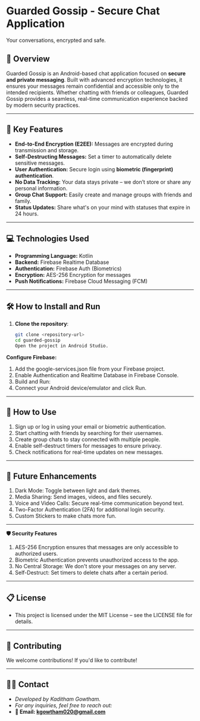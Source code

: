 # **Guarded Gossip - Secure Chat Application**  
Your conversations, encrypted and safe.

## 🚀 **Overview**
Guarded Gossip is an Android-based chat application focused on **secure and private messaging**. Built with advanced encryption technologies, it ensures your messages remain confidential and accessible only to the intended recipients. Whether chatting with friends or colleagues, Guarded Gossip provides a seamless, real-time communication experience backed by modern security practices.

---

## 🔑 **Key Features**
- **End-to-End Encryption (E2EE):** Messages are encrypted during transmission and storage.
- **Self-Destructing Messages:** Set a timer to automatically delete sensitive messages.
- **User Authentication:** Secure login using **biometric (fingerprint) authentication**.
- **No Data Tracking:** Your data stays private – we don’t store or share any personal information.
- **Group Chat Support:** Easily create and manage groups with friends and family.
- **Status Updates:** Share what's on your mind with statuses that expire in 24 hours.

---

## 💻 **Technologies Used**
- **Programming Language:** Kotlin  
- **Backend:** Firebase Realtime Database  
- **Authentication:** Firebase Auth (Biometrics)  
- **Encryption:** AES-256 Encryption for messages  
- **Push Notifications:** Firebase Cloud Messaging (FCM)  

---

## 🛠 **How to Install and Run**  
1. **Clone the repository**:  
   ```bash
   git clone <repository-url>
   cd guarded-gossip
   Open the project in Android Studio.
**Configure Firebase:**
1. Add the google-services.json file from your Firebase project.
2. Enable Authentication and Realtime Database in Firebase Console.
3. Build and Run:
4. Connect your Android device/emulator and click Run.

---




## 📱 **How to Use**
1. Sign up or log in using your email or biometric authentication.
2. Start chatting with friends by searching for their usernames.
3. Create group chats to stay connected with multiple people.
4. Enable self-destruct timers for messages to ensure privacy.
5. Check notifications for real-time updates on new messages.

---


## 🎯 **Future Enhancements**
1. Dark Mode: Toggle between light and dark themes.
2. Media Sharing: Send images, videos, and files securely.
3. Voice and Video Calls: Secure real-time communication beyond text.
4. Two-Factor Authentication (2FA) for additional login security.
5. Custom Stickers to make chats more fun.

---


**🛡 Security Features**
1. AES-256 Encryption ensures that messages are only accessible to authorized users.
2. Biometric Authentication prevents unauthorized access to the app.
3. No Central Storage: We don't store your messages on any server.
4. Self-Destruct: Set timers to delete chats after a certain period.

---

## 📋 **License**
- This project is licensed under the MIT License – see the LICENSE file for details.

---


## 🤝 **Contributing**
 We welcome contributions! If you'd like to contribute!

 ---
 

## 🧑‍💻 **Contact**
- _Developed by Kaditham Gowtham._
- *For any inquiries, feel free to reach out:*
- **📧 Email: kgowtham020@gmail.com**

